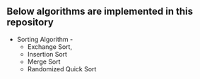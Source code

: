 ## Below algorithms are implemented in this repository

* Sorting Algorithm - 
	* Exchange Sort, 
	* Insertion Sort
	* Merge Sort
	* Randomized Quick Sort
